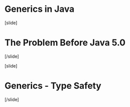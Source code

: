 # Generics in Java

[slide]

# The Problem Before Java 5.0

[/slide]

[slide]

# Generics - Type Safety

[/slide]